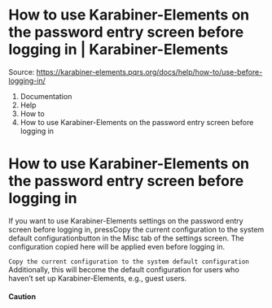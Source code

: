# How to use Karabiner-Elements on the password entry screen before logging in | Karabiner-Elements

Source: https://karabiner-elements.pqrs.org/docs/help/how-to/use-before-logging-in/

1. Documentation
1. Help
1. How to
1. How to use Karabiner-Elements on the password entry screen before logging in

# How to use Karabiner-Elements on the password entry screen before logging in

If you want to use Karabiner-Elements settings on the password entry screen before logging in, pressCopy the current configuration to the system default configurationbutton in the Misc tab of the settings screen.
The configuration copied here will be applied even before logging in.

` Copy the current configuration to the system default configuration ` Additionally, this will become the default configuration for users who haven’t set up Karabiner-Elements, e.g., guest users.

#### Caution


